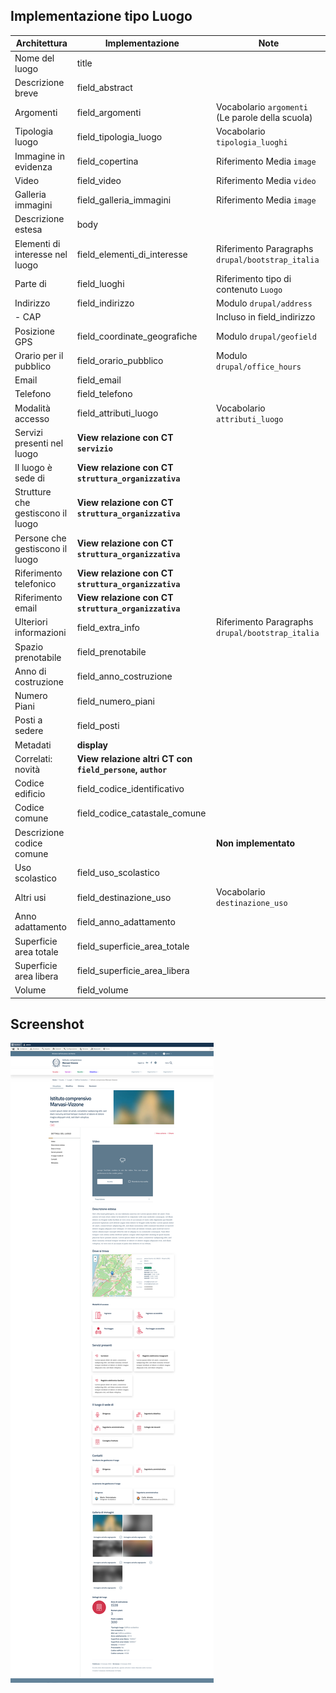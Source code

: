## Implementazione tipo Luogo
| Architettura                      | Implementazione                                           | Note                                             |
|-----------------------------------|-----------------------------------------------------------|--------------------------------------------------|
| Nome del luogo                    | title                                                     |                                                  |
| Descrizione breve                 | field_abstract                                            |                                                  |
| Argomenti                         | field_argomenti                                           | Vocabolario `argomenti` (Le parole della scuola) |
| Tipologia luogo                   | field_tipologia_luogo                                     | Vocabolario `tipologia_luoghi`                   |
| Immagine in evidenza              | field_copertina                                           | Riferimento Media `image`                        |
| Video                             | field_video                                               | Riferimento Media `video`                        |
| Galleria immagini                 | field_galleria_immagini                                   | Riferimento Media `image`                        |
| Descrizione estesa                | body                                                      |                                                  |
| Elementi di interesse nel luogo   | field_elementi_di_interesse                               | Riferimento Paragraphs `drupal/bootstrap_italia` |
| Parte di                          | field_luoghi                                              | Riferimento tipo di contenuto `Luogo`            |
| Indirizzo                         | field_indirizzo                                           | Modulo `drupal/address`                          |
| - CAP                             |                                                           | Incluso in field_indirizzo                       |
| Posizione GPS                     | field_coordinate_geografiche                              | Modulo `drupal/geofield`                         |
| Orario per il pubblico            | field_orario_pubblico                                     | Modulo `drupal/office_hours`                     |
| Email                             | field_email                                               |                                                  |
| Telefono                          | field_telefono                                            |                                                  |
| Modalità accesso                  | field_attributi_luogo                                     | Vocabolario `attributi_luogo`                    |
| Servizi presenti nel luogo        | **View relazione con CT `servizio`**                      |                                                  |
| Il luogo è sede di                | **View relazione con CT `struttura_organizzativa`**       |                                                  |
| Strutture che gestiscono il luogo | **View relazione con CT `struttura_organizzativa`**       |                                                  |
| Persone che gestiscono il luogo   | **View relazione con CT `struttura_organizzativa`**       |                                                  |
| Riferimento telefonico            | **View relazione con CT `struttura_organizzativa`**       |                                                  |
| Riferimento email                 | **View relazione con CT `struttura_organizzativa`**       |                                                  |
| Ulteriori informazioni            | field_extra_info                                          | Riferimento Paragraphs `drupal/bootstrap_italia` |
| Spazio prenotabile                | field_prenotabile                                         |                                                  |
| Anno di costruzione               | field_anno_costruzione                                    |                                                  |
| Numero Piani                      | field_numero_piani                                        |                                                  |
| Posti a sedere                    | field_posti                                               |                                                  |
| Metadati                          | **display**                                               |                                                  |
| Correlati: novità                 | **View relazione altri CT con `field_persone`, `author`** |                                                  |
| Codice edificio                   | field_codice_identificativo                               |                                                  |
| Codice comune                     | field_codice_catastale_comune                             |                                                  |
| Descrizione codice comune         |                                                           | **Non implementato**                             |
| Uso scolastico                    | field_uso_scolastico                                      |                                                  |
| Altri usi                         | field_destinazione_uso                                    | Vocabolario `destinazione_uso`                   |
| Anno adattamento                  | field_anno_adattamento                                    |                                                  |
| Superficie area totale            | field_superficie_area_totale                              |                                                  |
| Superficie area libera            | field_superficie_area_libera                              |                                                  |
| Volume                            | field_volume                                              |                                                  |

## Screenshot

![Screenshot Frontend](frontend.png "Screenshot risultato frontend")